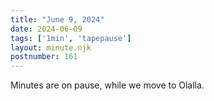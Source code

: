 ```yaml
---
title: "June 9, 2024"
date: 2024-06-09
tags: ['1min', 'tapepause']
layout: minute.njk
postnumber: 161
---
```


Minutes are on pause, while we move to Olalla.